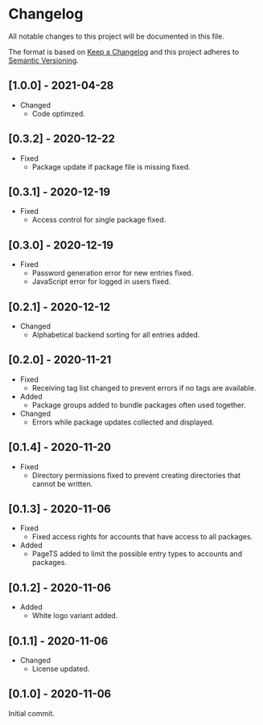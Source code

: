 # Changelog
All notable changes to this project will be documented in this file.

The format is based on [Keep a Changelog](https://keepachangelog.com/en/1.0.0/) and this project adheres to [Semantic Versioning](https://semver.org/spec/v2.0.0.html).

## [1.0.0] - 2021-04-28
* Changed
  * Code optimzed.

## [0.3.2] - 2020-12-22
* Fixed
  * Package update if package file is missing fixed.

## [0.3.1] - 2020-12-19
* Fixed
  * Access control for single package fixed.

## [0.3.0] - 2020-12-19
* Fixed
  * Password generation error for new entries fixed.
  * JavaScript error for logged in users fixed.

## [0.2.1] - 2020-12-12
* Changed
  * Alphabetical backend sorting for all entries added.

## [0.2.0] - 2020-11-21
* Fixed
  * Receiving tag list changed to prevent errors if no tags are available.
* Added
  * Package groups added to bundle packages often used together.
* Changed
  * Errors while package updates collected and displayed.

## [0.1.4] - 2020-11-20
* Fixed
  * Directory permissions fixed to prevent creating directories that cannot be written.

## [0.1.3] - 2020-11-06
* Fixed
  * Fixed access rights for accounts that have access to all packages.
* Added
  * PageTS added to limit the possible entry types to accounts and packages.

## [0.1.2] - 2020-11-06
* Added
  * White logo variant added.

## [0.1.1] - 2020-11-06
* Changed
  * License updated.

## [0.1.0] - 2020-11-06
Initial commit.
